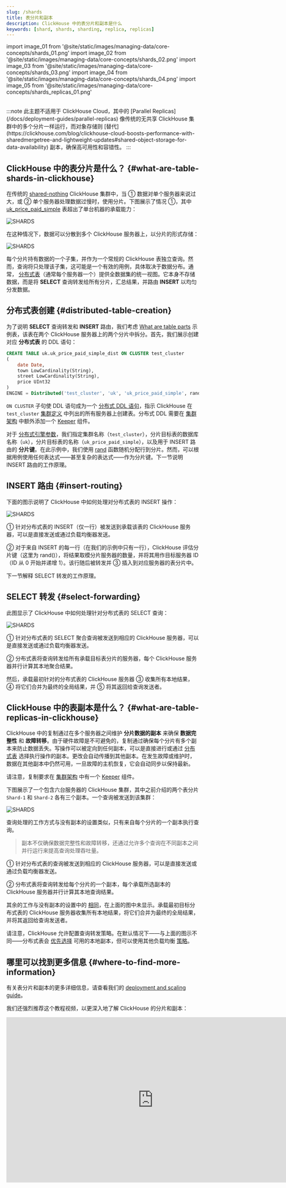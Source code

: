 ```yaml
---
slug: /shards
title: 表分片和副本
description: ClickHouse 中的表分片和副本是什么
keywords: [shard, shards, sharding, replica, replicas]
---
```


import image_01 from '@site/static/images/managing-data/core-concepts/shards_01.png'
import image_02 from '@site/static/images/managing-data/core-concepts/shards_02.png'
import image_03 from '@site/static/images/managing-data/core-concepts/shards_03.png'
import image_04 from '@site/static/images/managing-data/core-concepts/shards_04.png'
import image_05 from '@site/static/images/managing-data/core-concepts/shards_replicas_01.png'

<br/>
:::note
此主题不适用于 ClickHouse Cloud，其中的 [Parallel Replicas](/docs/deployment-guides/parallel-replicas) 像传统的无共享 ClickHouse 集群中的多个分片一样运行，而对象存储则 [替代](https://clickhouse.com/blog/clickhouse-cloud-boosts-performance-with-sharedmergetree-and-lightweight-updates#shared-object-storage-for-data-availability) 副本，确保高可用性和容错性。
:::

## ClickHouse 中的表分片是什么？ {#what-are-table-shards-in-clickhouse}

在传统的 [shared-nothing](https://en.wikipedia.org/wiki/Shared-nothing_architecture) ClickHouse 集群中，当 ① 数据对单个服务器来说过大，或 ② 单个服务器处理数据过慢时，使用分片。下图展示了情况 ①，其中 [uk_price_paid_simple](/parts) 表超出了单台机器的承载能力：  

<img src={image_01} alt='SHARDS' class='image' />
<br/>

在这种情况下，数据可以分散到多个 ClickHouse 服务器上，以分片的形式存储：

<img src={image_02} alt='SHARDS' class='image' />
<br/>

每个分片持有数据的一个子集，并作为一个常规的 ClickHouse 表独立查询。然而，查询将只处理该子集，这可能是一个有效的用例，具体取决于数据分布。通常， [分布式表](/docs/engines/table-engines/special/distributed)（通常每个服务器一个）提供全数据集的统一视图。它本身不存储数据，而是将 **SELECT** 查询转发给所有分片，汇总结果，并路由 **INSERT** 以均匀分发数据。

## 分布式表创建 {#distributed-table-creation}

为了说明 **SELECT** 查询转发和 **INSERT** 路由，我们考虑 [What are table parts](/parts) 示例表，该表在两个 ClickHouse 服务器上的两个分片中拆分。首先，我们展示创建对应 **分布式表** 的 DDL 语句：


```sql
CREATE TABLE uk.uk_price_paid_simple_dist ON CLUSTER test_cluster
(
    date Date,
    town LowCardinality(String),
    street LowCardinality(String),
    price UInt32
)
ENGINE = Distributed('test_cluster', 'uk', 'uk_price_paid_simple', rand())
```

`ON CLUSTER` 子句使 DDL 语句成为一个 [分布式 DDL 语句](/docs/sql-reference/distributed-ddl)，指示 ClickHouse 在 `test_cluster` [集群定义](/docs/architecture/horizontal-scaling#replication-and-sharding-configuration) 中列出的所有服务器上创建表。分布式 DDL 需要在 [集群架构](/docs/architecture/horizontal-scaling#architecture-diagram) 中额外添加一个 [Keeper](https://clickhouse.com/clickhouse/keeper) 组件。

对于 [分布式引擎参数](/docs/engines/table-engines/special/distributed#distributed-parameters)，我们指定集群名称（`test_cluster`），分片目标表的数据库名称（`uk`），分片目标表的名称（`uk_price_paid_simple`），以及用于 INSERT 路由的 **分片键**。在此示例中，我们使用 [rand](/sql-reference/functions/random-functions#rand) 函数随机分配行到分片。然而，可以根据用例使用任何表达式——甚至复杂的表达式——作为分片键。下一节说明 INSERT 路由的工作原理。

## INSERT 路由 {#insert-routing}

下面的图示说明了 ClickHouse 中如何处理对分布式表的 INSERT 操作：

<img src={image_03} alt='SHARDS' class='image' />
<br/>

① 针对分布式表的 INSERT（仅一行）被发送到承载该表的 ClickHouse 服务器，可以是直接发送或通过负载均衡器发送。

② 对于来自 INSERT 的每一行（在我们的示例中只有一行），ClickHouse 评估分片键（这里为 rand()），将结果取模分片服务器的数量，并将其用作目标服务器 ID（ID 从 0 开始并递增 1）。该行随后被转发并 ③ 插入到对应服务器的表分片中。

下一节解释 SELECT 转发的工作原理。

## SELECT 转发 {#select-forwarding}

此图显示了 ClickHouse 中如何处理针对分布式表的 SELECT 查询：

<img src={image_04} alt='SHARDS' class='image' />
<br/>

① 针对分布式表的 SELECT 聚合查询被发送到相应的 ClickHouse 服务器，可以是直接发送或通过负载均衡器发送。

② 分布式表将查询转发给所有承载目标表分片的服务器，每个 ClickHouse 服务器并行计算其本地聚合结果。

然后，承载最初针对的分布式表的 ClickHouse 服务器 ③ 收集所有本地结果， ④ 将它们合并为最终的全局结果，并 ⑤ 将其返回给查询发送者。

## ClickHouse 中的表副本是什么？ {#what-are-table-replicas-in-clickhouse}

ClickHouse 中的复制通过在多个服务器之间维护 **分片数据的副本** 来确保 **数据完整性** 和 **故障转移**。由于硬件故障是不可避免的，复制通过确保每个分片有多个副本来防止数据丢失。写操作可以被定向到任何副本，可以是直接进行或通过 [分布式表](#distributed-table-creation) 选择执行操作的副本。更改会自动传播到其他副本。在发生故障或维护时，数据在其他副本中仍然可用，一旦故障的主机恢复，它会自动同步以保持最新。

请注意，复制要求在 [集群架构](/docs/architecture/horizontal-scaling#architecture-diagram) 中有一个 [Keeper](https://clickhouse.com/clickhouse/keeper) 组件。

下图展示了一个包含六台服务器的 ClickHouse 集群，其中之前介绍的两个表分片 `Shard-1` 和 `Shard-2` 各有三个副本。一个查询被发送到该集群：

<img src={image_05} alt='SHARDS' class='image' />
<br/>

查询处理的工作方式与没有副本的设置类似，只有来自每个分片的一个副本执行查询。

> 副本不仅确保数据完整性和故障转移，还通过允许多个查询在不同副本之间并行运行来提高查询处理吞吐量。

① 针对分布式表的查询被发送到相应的 ClickHouse 服务器，可以是直接发送或通过负载均衡器发送。

② 分布式表将查询转发给每个分片的一个副本，每个承载所选副本的 ClickHouse 服务器并行计算其本地查询结果。

其余的工作与没有副本的设置中的 [相同](#select-forwarding)，在上面的图中未显示。承载最初目标分布式表的 ClickHouse 服务器收集所有本地结果，将它们合并为最终的全局结果，并将其返回给查询发送者。

请注意，ClickHouse 允许配置查询转发策略。在默认情况下——与上面的图示不同——分布式表会 [优先选择](/docs/operations/settings/settings#prefer_localhost_replica) 可用的本地副本，但可以使用其他负载均衡 [策略](/docs/operations/settings/settings#load_balancing)。

## 哪里可以找到更多信息 {#where-to-find-more-information}

有关表分片和副本的更多详细信息，请查看我们的 [deployment and scaling guide](/docs/architecture/horizontal-scaling)。 

我们还强烈推荐这个教程视频，以更深入地了解 ClickHouse 的分片和副本：

<iframe width="768" height="432" src="https://www.youtube.com/embed/vBjCJtw_Ei0?si=WqopTrnti6usCMRs" title="YouTube video player" frameborder="0" allow="accelerometer; autoplay; clipboard-write; encrypted-media; gyroscope; picture-in-picture; web-share" referrerpolicy="strict-origin-when-cross-origin" allowfullscreen></iframe>
